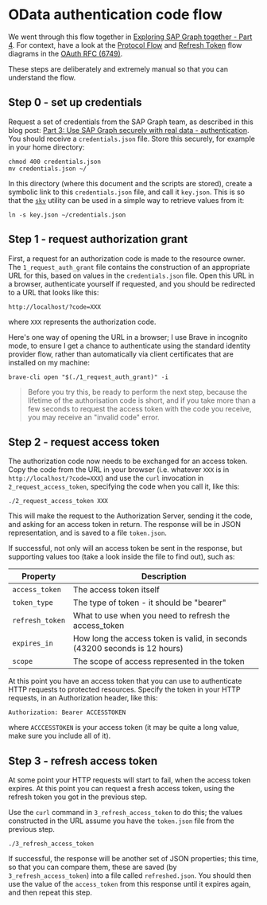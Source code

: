 # OData authentication code flow

We went through this flow together in [Exploring SAP Graph together - Part 4](https://www.youtube.com/watch?v=4Dhg5WCQUNo). For context, have a look at the [Protocol Flow](https://datatracker.ietf.org/doc/html/rfc6749#section-1.2) and [Refresh Token](https://datatracker.ietf.org/doc/html/rfc6749#section-1.5) flow diagrams in the [OAuth RFC (6749)](https://datatracker.ietf.org/doc/html/rfc6749).

These steps are deliberately and extremely manual so that you can understand the flow.

## Step 0 - set up credentials

Request a set of credentials from the SAP Graph team, as described in this blog post: [Part 3: Use SAP Graph securely with real data - authentication](https://blogs.sap.com/2021/06/25/part-3-use-sap-graph-securely-with-real-data-authentication/). You should receive a `credentials.json` file. Store this securely, for example in your home directory:

```shell
chmod 400 credentials.json
mv credentials.json ~/
```

In this directory (where this document and the scripts are stored), create a symbolic link to this `credentials.json` file, and call it `key.json`. This is so that the [`skv`](https://github.com/qmacro/dotfiles/tree/master/scripts/skv) utility can be used in a simple way to retrieve values from it:

```shell
ln -s key.json ~/credentials.json
```

## Step 1 - request authorization grant

First, a request for an authorization code is made to the resource owner. The `1_request_auth_grant` file contains the construction of an appropriate URL for this, based on values in the `credentials.json` file. Open this URL in a browser, authenticate yourself if requested, and you should be redirected to a URL that looks like this:

```
http://localhost/?code=XXX
```

where `XXX` represents the authorization code.

Here's one way of opening the URL in a browser; I use Brave in incognito mode, to ensure I get a chance to authenticate using the standard identity provider flow, rather than automatically via client certificates that are installed on my machine:

```shell
brave-cli open "$(./1_request_auth_grant)" -i
```

> Before you try this, be ready to perform the next step, because the lifetime of the authorisation code is short, and if you take more than a few seconds to request the access token with the code you receive, you may receive an "invalid code" error.

## Step 2 - request access token

The authorization code now needs to be exchanged for an access token. Copy the code from the URL in your browser (i.e. whatever `XXX` is in `http://localhost/?code=XXX`) and use the `curl` invocation in `2_request_access_token`, specifying the code when you call it, like this:

```shell
./2_request_access_token XXX
```

This will make the request to the Authorization Server, sending it the code, and asking for an access token in return. The response will be in JSON representation, and is saved to a file `token.json`.

If successful, not only will an access token be sent in the response, but supporting values too (take a look inside the file to find out), such as:

|Property|Description|
|-|-|
|`access_token`|The access token itself|
|`token_type`|The type of token - it should be "bearer"|
|`refresh_token`|What to use when you need to refresh the access_token|
|`expires_in`|How long the access token is valid, in seconds (43200 seconds is 12 hours)|
|`scope`|The scope of access represented in the token|

At this point you have an access token that you can use to authenticate HTTP requests to protected resources. Specify the token in your HTTP requests, in an Authorization header, like this:

```
Authorization: Bearer ACCESSTOKEN
```

where `ACCCESSTOKEN` is your access token (it may be quite a long value, make sure you include all of it).

## Step 3 - refresh access token

At some point your HTTP requests will start to fail, when the access token expires. At this point you can request a fresh access token, using the refresh token you got in the previous step.

Use the `curl` command in `3_refresh_access_token` to do this; the values constructed in the URL assume you have the `token.json` file from the previous step.

```shell
./3_refresh_access_token
```

If successful, the response will be another set of JSON properties; this time, so that you can compare them, these are saved (by `3_refresh_access_token`) into a file called `refreshed.json`. You should then use the value of the `access_token` from this response until it expires again, and then repeat this step.
